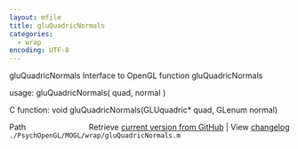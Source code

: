 ```yaml
---
layout: mfile
title: gluQuadricNormals
categories:
  - wrap
encoding: UTF-8
---
```


gluQuadricNormals  Interface to OpenGL function gluQuadricNormals  

usage:  gluQuadricNormals( quad, normal )  

C function:  void gluQuadricNormals(GLUquadric\* quad, GLenum normal)  


<div class="code_header" style="text-align:right;">
  <span style="float:left;">Path&nbsp;&nbsp;</span> <span class="counter">Retrieve <a href=
  "https://raw.github.com/Psychtoolbox-3/Psychtoolbox-3/beta/./PsychOpenGL/MOGL/wrap/gluQuadricNormals.m">current version from GitHub</a> | View <a href=
  "https://github.com/Psychtoolbox-3/Psychtoolbox-3/commits/beta/./PsychOpenGL/MOGL/wrap/gluQuadricNormals.m">changelog</a></span>
</div>
<div class="code">
  <code>./PsychOpenGL/MOGL/wrap/gluQuadricNormals.m</code>
</div>
